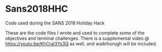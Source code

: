 # Sans2018HHC
Code used during the SANS 2018 Holiday Hack

These are the code files I wrote and used to complete some of the objectives and terminal challenges.
There is a supplemental video @ https://youtu.be/KhCral3Ys3Q as well, and walkthorugh will be included.
